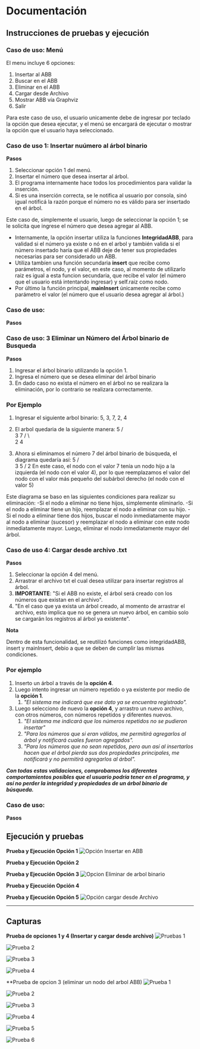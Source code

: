 # Documentación

## Instrucciones de pruebas y ejecución

### Caso de uso: Menú 
El menu incluye 6 opciones: 

1. Insertar al ABB
2. Buscar en el ABB
3. Eliminar en el ABB
4. Cargar desde Archivo
5. Mostrar ABB vía Graphviz
6. Salir

Para este caso de uso, el usuario unicamente debe de ingresar por teclado la opción que desea ejecutar, y el menú se encargará de ejecutar o mostrar la opción que el usuario haya seleccionado. 

### Caso de uso 1: Insertar nuúmero al árbol binario

**Pasos**

1. Seleccionar opción 1 del menú. 
2. Insertar el número que desea insertar al árbol. 
3. El programa internamente hace todos los procedimientos para validar la inserción. 
4. Si es una inserción correcta, se le notifica al usuario por consola, sinó igual notificá la razón porque el número no es válido para ser insertado en el árbol. 

Este caso de, simplemente el usuario, luego de seleccionar la opción 1; se le solicita que ingrese el número que desea agregar al ABB. 

 - Internamente, la opción insertar utiliza la funciones **IntegridadABB**, para validad si el número ya existe o nó en el arbol y también valida si el número insertado haría que el ABB deje de tener sus propiedades necesarias para ser considerado un ABB. 
 - Utiliza tambíen una función secundaria **insert** que recibe como parámetros, el nodo, y el valor, en este caso, al momento de utilizarlo raiz es igual a esta funcion secundaria, que recibe el valor (el número que el usuario está intentando ingresar) y self.raiz como nodo. 
 - Por último la función principal, **mainInsert** únicamente recibe como parámetro el valor (el número que el usuario desea agregar al árbol.)



### Caso de uso: 

**Pasos**



### Caso de uso: 3 Eliminar un Número del Árbol binario de Busqueda
**Pasos**
1. Ingresar el árbol binario utilizando la opción 1.
2. Ingresa el número que se desea eliminar del árbol binario
3. En dado caso no exista el número en el árbol no se realizara la eliminación, por lo contrario se realizara correctamente.

### Por Ejemplo
1. Ingresar el siguiente arbol binario: 5, 3, 7, 2, 4
2. El arbol quedaria de la siguiente manera:
        5
      /   \
     3     7
    / \    
   2   4

3. Ahora si eliminamos el número 7 del árbol binario de búsqueda, el diagrama quedaría así:
        5
      /   \
     3     5
    /
   2
En este caso, el nodo con el valor 7 tenía un nodo hijo a la izquierda (el nodo con el valor 4), por lo que reemplazamos el valor del nodo con el valor más pequeño del subárbol derecho (el nodo con el valor 5)

Este diagrama se baso en las siguientes condiciones para realizar su eliminación:
-Si el nodo a eliminar no tiene hijos, simplemente eliminarlo.
-Si el nodo a eliminar tiene un hijo, reemplazar el nodo a eliminar con su hijo.
-Si el nodo a eliminar tiene dos hijos, buscar el nodo inmediatamente mayor al nodo a eliminar (sucesor) y reemplazar el nodo a eliminar con este nodo inmediatamente mayor. Luego, eliminar el nodo inmediatamente mayor del árbol.


### Caso de uso 4: Cargar desde archivo .txt
**Pasos**

1. Seleccionar la opción 4 del menú. 
2. Arrastrar el archivo txt el cual desea utilizar para insertar registros al árbol. 
3. **IMPORTANTE**: "Si el ABB no existe, el árbol será creado con los números que existan  en el archivo". 
4. "En el caso que ya exista un árbol creado, al momento de arrastrar el archivo, esto implica que no se genera un nuevo árbol, en cambio solo se cargarán los registros al árbol ya existente". 

**Nota**

Dentro de esta funcionalidad, se reutilizó funciones como integridadABB, insert y mainInsert, debio a que se deben de cumplir las mismas condiciones. 

### Por ejemplo

1. Inserto un árbol a través de la **opción 4**. 
2. Luego intento ingresar un número repetido o ya existente por medio de la **opción 1**.
   1. *"El sistema me indicará que ese dato ya se encuentra registrado".*
3. Luego selecciono de nuevo la **opción 4**, y arrastro un nuevo archivo, con otros números, con números repetidos y diferentes nuevos. 
   1. *"El sistema me indicará que los números repetidos no se pudieron insertar"*
   2. *"Para los números que si eran válidos, me permitirá agregarlos al árbol y notificará cuales fueron agregados".*
   3. *"Para los números que no sean repetidos, pero aun así al insertarlos hacen que el árbol pierda sus dos propiedades principales, me notificará y no permitirá agregarlos al árbol".*

 ***Con todas estas validaciones, comprobamos los diferentes comportamientos posibles que el usuario podría tener en el programa, y así no perder la integridad y propiedades de un árbol binario de búsqueda.***

### Caso de uso: 
**Pasos**



## Ejecución y pruebas


**Prueba y Ejecución Opción 1**
![Opción Insertar en ABB](https://raw.githubusercontent.com/govandoh/Repo_Tareas/main/Tarea%203/source/opcion_insertarABB.gif)

**Prueba y Ejecución Opción 2**
![]()

**Prueba y Ejecución Opción 3**
![Opcion Eliminar de arbol binario](https://github.com/govandoh/Repo_Tareas/blob/main/Tarea%203/source/Prueba%20Eliminar%206.png)

**Prueba y Ejecución Opción 4**
![]()

**Prueba y Ejecución Opción 5**
![Opción cargar desde Archivo](https://raw.githubusercontent.com/govandoh/Repo_Tareas/main/Tarea%203/source/opcion_cargardesdeArchivo.gif)
*** 


## Capturas


**Prueba de opciones 1 y 4 (Insertar y cargar desde archivo)**
![Pruebas 1](https://raw.githubusercontent.com/govandoh/Repo_Tareas/main/Tarea%203/source/pruebas1.png)

![Prueba 2](https://raw.githubusercontent.com/govandoh/Repo_Tareas/main/Tarea%203/source/pruebas2.png)

![Prueba 3](https://raw.githubusercontent.com/govandoh/Repo_Tareas/main/Tarea%203/source/pruebas3.png)

![Prueba 4](https://raw.githubusercontent.com/govandoh/Repo_Tareas/main/Tarea%203/source/pruebas4.png)

**Prueba de opcion 3 (eliminar un nodo del arbol ABB)
![Prueba 1](https://github.com/govandoh/Repo_Tareas/blob/main/Tarea%203/source/Prueba%20Eliminar%201.png)

![Prueba 2](https://github.com/govandoh/Repo_Tareas/blob/main/Tarea%203/source/Prueba%20Eliminar%202.png)

![Prueba 3](https://github.com/govandoh/Repo_Tareas/blob/main/Tarea%203/source/Prueba%20Eliminar%203.png)

![Prueba 4](https://github.com/govandoh/Repo_Tareas/blob/main/Tarea%203/source/Prueba%20Eliminar%204.png)

![Prueba 5](https://github.com/govandoh/Repo_Tareas/blob/main/Tarea%203/source/Prueba%20Eliminar%205.png)

![Prueba 6](https://github.com/govandoh/Repo_Tareas/blob/main/Tarea%203/source/Prueba%20Eliminar%206.png)



